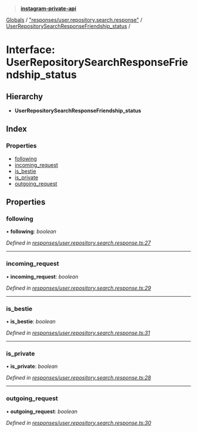 > **[instagram-private-api](../README.md)**

[Globals](../globals.md) / ["responses/user.repository.search.response"](../modules/_responses_user_repository_search_response_.md) / [UserRepositorySearchResponseFriendship_status](_responses_user_repository_search_response_.userrepositorysearchresponsefriendship_status.md) /

# Interface: UserRepositorySearchResponseFriendship_status

## Hierarchy

* **UserRepositorySearchResponseFriendship_status**

## Index

### Properties

* [following](_responses_user_repository_search_response_.userrepositorysearchresponsefriendship_status.md#following)
* [incoming_request](_responses_user_repository_search_response_.userrepositorysearchresponsefriendship_status.md#incoming_request)
* [is_bestie](_responses_user_repository_search_response_.userrepositorysearchresponsefriendship_status.md#is_bestie)
* [is_private](_responses_user_repository_search_response_.userrepositorysearchresponsefriendship_status.md#is_private)
* [outgoing_request](_responses_user_repository_search_response_.userrepositorysearchresponsefriendship_status.md#outgoing_request)

## Properties

###  following

• **following**: *boolean*

*Defined in [responses/user.repository.search.response.ts:27](https://github.com/Nerixyz/instagram-private-api/blob/e5037ee/src/responses/user.repository.search.response.ts#L27)*

___

###  incoming_request

• **incoming_request**: *boolean*

*Defined in [responses/user.repository.search.response.ts:29](https://github.com/Nerixyz/instagram-private-api/blob/e5037ee/src/responses/user.repository.search.response.ts#L29)*

___

###  is_bestie

• **is_bestie**: *boolean*

*Defined in [responses/user.repository.search.response.ts:31](https://github.com/Nerixyz/instagram-private-api/blob/e5037ee/src/responses/user.repository.search.response.ts#L31)*

___

###  is_private

• **is_private**: *boolean*

*Defined in [responses/user.repository.search.response.ts:28](https://github.com/Nerixyz/instagram-private-api/blob/e5037ee/src/responses/user.repository.search.response.ts#L28)*

___

###  outgoing_request

• **outgoing_request**: *boolean*

*Defined in [responses/user.repository.search.response.ts:30](https://github.com/Nerixyz/instagram-private-api/blob/e5037ee/src/responses/user.repository.search.response.ts#L30)*